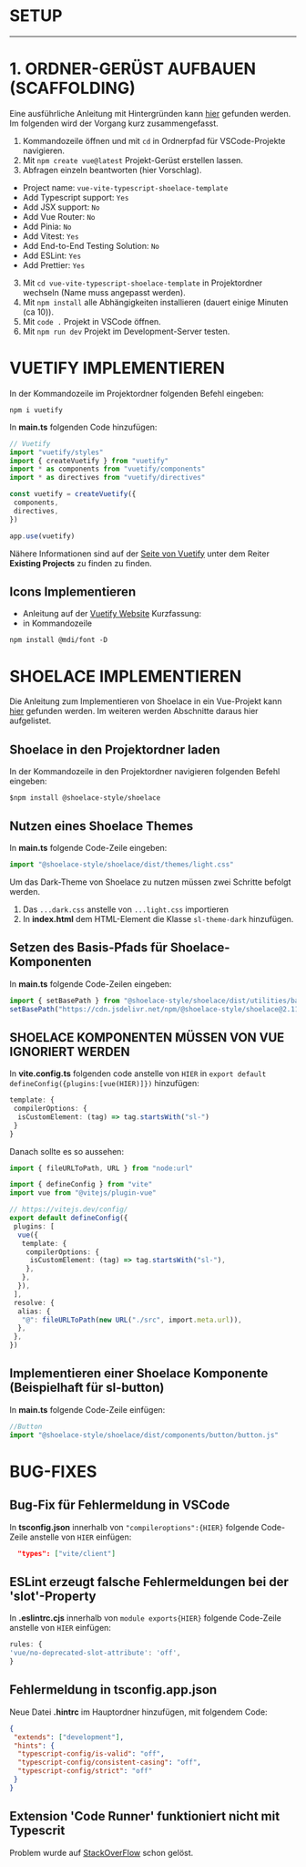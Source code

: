 # **SETUP**

---

# 1. ORDNER-GERÜST AUFBAUEN (SCAFFOLDING)

Eine ausführliche Anleitung mit Hintergründen kann [hier](https://vuejs.org/guide/quick-start.html#local) gefunden werden. Im folgenden wird der Vorgang kurz zusammengefasst.

1. Kommandozeile öffnen und mit `cd` in Ordnerpfad für VSCode-Projekte navigieren.
2. Mit `npm create vue@latest` Projekt-Gerüst erstellen lassen.
3. Abfragen einzeln beantworten (hier Vorschlag).

- Project name: `vue-vite-typescript-shoelace-template`
- Add Typescript support: `Yes`
- Add JSX support: `No`
- Add Vue Router: `No`
- Add Pinia: `No`
- Add Vitest: `Yes`
- Add End-to-End Testing Solution: `No`
- Add ESLint: `Yes`
- Add Prettier: `Yes`

3. Mit `cd vue-vite-typescript-shoelace-template` in Projektordner wechseln (Name muss angepasst werden).
4. Mit `npm install` alle Abhängigkeiten installieren (dauert einige Minuten (ca 10)).
5. Mit `code .` Projekt in VSCode öffnen.
6. Mit `npm run dev` Projekt im Development-Server testen.

# VUETIFY IMPLEMENTIEREN

In der Kommandozeile im Projektordner folgenden Befehl eingeben:

```Shell
npm i vuetify
```

In **main.ts** folgenden Code hinzufügen:

```ts
// Vuetify
import "vuetify/styles"
import { createVuetify } from "vuetify"
import * as components from "vuetify/components"
import * as directives from "vuetify/directives"

const vuetify = createVuetify({
 components,
 directives,
})

app.use(vuetify)
```

Nähere Informationen sind auf der [Seite von Vuetify](https://vuetifyjs.com/en/getting-started/installation/#existing-projects) unter dem Reiter **Existing Projects** zu finden zu finden.

## Icons Implementieren

- Anleitung auf der [Vuetify Website](https://vuetifyjs.com/en/features/icon-fonts/#installing-icon-fonts)
  Kurzfassung:
- in Kommandozeile

```
npm install @mdi/font -D
```

# SHOELACE IMPLEMENTIEREN

Die Anleitung zum Implementieren von Shoelace in ein Vue-Projekt kann [hier](https://shoelace.style/frameworks/vue) gefunden werden.
Im weiteren werden Abschnitte daraus hier aufgelistet.

## Shoelace in den Projektordner laden

In der Kommandozeile in den Projektordner navigieren folgenden Befehl eingeben:

```shell
$npm install @shoelace-style/shoelace
```

## Nutzen eines Shoelace Themes

In **main.ts** folgende Code-Zeile eingeben:

```ts
import "@shoelace-style/shoelace/dist/themes/light.css"
```

Um das Dark-Theme von Shoelace zu nutzen müssen zwei Schritte befolgt werden.

1. Das `...dark.css` anstelle von `...light.css` importieren
2. In **index.html** dem HTML-Element die Klasse `sl-theme-dark` hinzufügen.

## Setzen des Basis-Pfads für Shoelace-Komponenten

In **main.ts** folgende Code-Zeilen eingeben:

```ts
import { setBasePath } from "@shoelace-style/shoelace/dist/utilities/base-path.js"
setBasePath("https://cdn.jsdelivr.net/npm/@shoelace-style/shoelace@2.11.2/cdn/")
```

## SHOELACE KOMPONENTEN MÜSSEN VON VUE IGNORIERT WERDEN

In **vite.config.ts** folgenden code anstelle von `HIER` in `export default defineConfig({plugins:[vue(HIER)]})` hinzufügen:

```ts
template: {
 compilerOptions: {
  isCustomElement: (tag) => tag.startsWith("sl-")
 }
}
```

Danach sollte es so aussehen:

```ts
import { fileURLToPath, URL } from "node:url"

import { defineConfig } from "vite"
import vue from "@vitejs/plugin-vue"

// https://vitejs.dev/config/
export default defineConfig({
 plugins: [
  vue({
   template: {
    compilerOptions: {
     isCustomElement: (tag) => tag.startsWith("sl-"),
    },
   },
  }),
 ],
 resolve: {
  alias: {
   "@": fileURLToPath(new URL("./src", import.meta.url)),
  },
 },
})
```

## Implementieren einer Shoelace Komponente (Beispielhaft für sl-button)

In **main.ts** folgende Code-Zeile einfügen:

```ts
//Button
import "@shoelace-style/shoelace/dist/components/button/button.js"
```

# BUG-FIXES

## Bug-Fix für Fehlermeldung in VSCode

In **tsconfig.json** innerhalb von `"compileroptions":{HIER}` folgende Code-Zeile anstelle von `HIER` einfügen:

```json
  "types": ["vite/client"]
```

## ESLint erzeugt falsche Fehlermeldungen bei der 'slot'-Property

In **.eslintrc.cjs** innerhalb von `module exports{HIER}` folgende Code-Zeile anstelle von `HIER` einfügen:

```cjs
rules: {
'vue/no-deprecated-slot-attribute': 'off',
}
```

## Fehlermeldung in **tsconfig.app.json**

Neue Datei **.hintrc** im Hauptordner hinzufügen, mit folgendem Code:

```json
{
 "extends": ["development"],
 "hints": {
  "typescript-config/is-valid": "off",
  "typescript-config/consistent-casing": "off",
  "typescript-config/strict": "off"
 }
}
```

## Extension 'Code Runner' funktioniert nicht mit Typescrit

Problem wurde auf [StackOverFlow](https://stackoverflow.com/questions/74108060/how-to-configure-coderunner-extension-to-execute-ts) schon gelöst.
